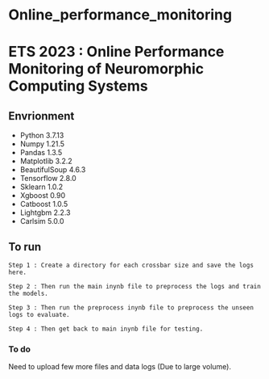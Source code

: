 # Online_performance_monitoring
# ETS 2023 : Online Performance Monitoring of Neuromorphic Computing Systems

## Envrionment

* Python 3.7.13
* Numpy 1.21.5
* Pandas 1.3.5
* Matplotlib 3.2.2
* BeautifulSoup 4.6.3
* Tensorflow 2.8.0
* Sklearn 1.0.2
* Xgboost 0.90
* Catboost 1.0.5
* Lightgbm 2.2.3
* Carlsim 5.0.0

## To run

```
Step 1 : Create a directory for each crossbar size and save the logs here.
```

```
Step 2 : Then run the main inynb file to preprocess the logs and train the models.
```

```
Step 3 : Then run the preprocess inynb file to preprocess the unseen logs to evaluate.
```

```
Step 4 : Then get back to main inynb file for testing.
```


### To do
Need to upload few more files and data logs (Due to large volume).
